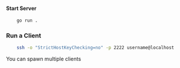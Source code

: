 #### Start Server
```bash
    go run .
```

### Run a Client
```bash
    ssh -o "StrictHostKeyChecking=no" -p 2222 username@localhost
```
You can spawn multiple clients
